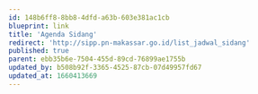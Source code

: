 ```yaml
---
id: 148b6ff8-8bb8-4dfd-a63b-603e381ac1cb
blueprint: link
title: 'Agenda Sidang'
redirect: 'http://sipp.pn-makassar.go.id/list_jadwal_sidang'
published: true
parent: ebb35b6e-7504-455d-89cd-76899ae1755b
updated_by: b508b92f-3365-4525-87cb-07d49957fd67
updated_at: 1660413669
---
```

